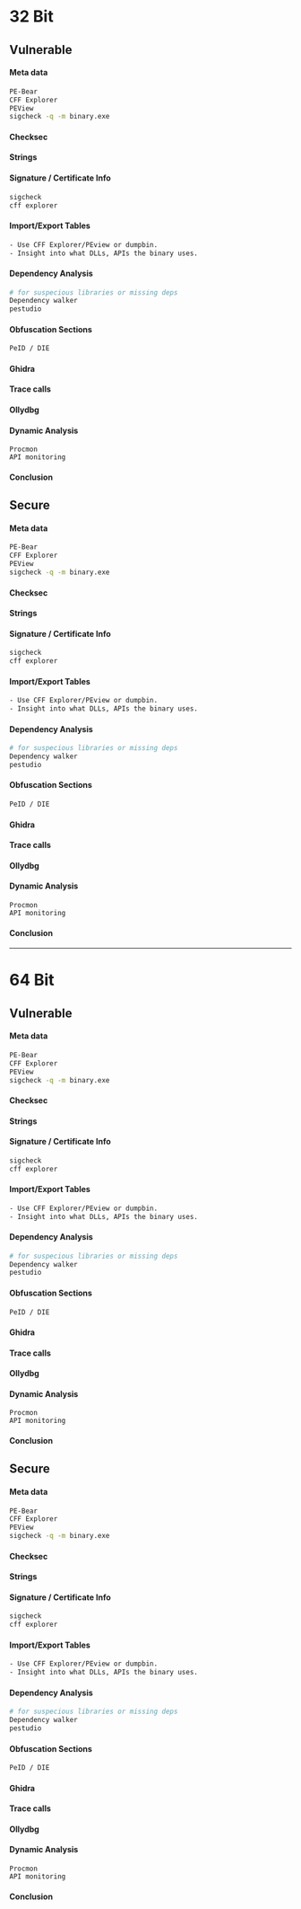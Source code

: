 # 32 Bit

## Vulnerable

#### Meta data
```bash
PE-Bear
CFF Explorer
PEView
sigcheck -q -m binary.exe 
```
#### Checksec
#### Strings

#### Signature / Certificate Info
```bash
sigcheck
cff explorer
```

#### Import/Export Tables
```bash
- Use CFF Explorer/PEview or dumpbin.
- Insight into what DLLs, APIs the binary uses.
```

#### Dependency Analysis
```bash
# for suspecious libraries or missing deps
Dependency walker
pestudio 
```

#### Obfuscation Sections
```bash
PeID / DIE
```
#### Ghidra
#### Trace calls
#### Ollydbg

#### Dynamic Analysis 
```shell
Procmon
API monitoring
```
#### Conclusion

## Secure
#### Meta data
```bash
PE-Bear
CFF Explorer
PEView
sigcheck -q -m binary.exe 
```
#### Checksec
#### Strings

#### Signature / Certificate Info
```bash
sigcheck
cff explorer
```

#### Import/Export Tables
```bash
- Use CFF Explorer/PEview or dumpbin.
- Insight into what DLLs, APIs the binary uses.
```

#### Dependency Analysis
```bash
# for suspecious libraries or missing deps
Dependency walker
pestudio 
```

#### Obfuscation Sections
```bash
PeID / DIE
```
#### Ghidra
#### Trace calls
#### Ollydbg

#### Dynamic Analysis 
```shell
Procmon
API monitoring
```
#### Conclusion

---
# 64 Bit

## Vulnerable

#### Meta data
```bash
PE-Bear
CFF Explorer
PEView
sigcheck -q -m binary.exe 
```
#### Checksec
#### Strings

#### Signature / Certificate Info
```bash
sigcheck
cff explorer
```

#### Import/Export Tables
```bash
- Use CFF Explorer/PEview or dumpbin.
- Insight into what DLLs, APIs the binary uses.
```

#### Dependency Analysis
```bash
# for suspecious libraries or missing deps
Dependency walker
pestudio 
```

#### Obfuscation Sections
```bash
PeID / DIE
```
#### Ghidra
#### Trace calls
#### Ollydbg

#### Dynamic Analysis 
```shell
Procmon
API monitoring
```
#### Conclusion

## Secure
#### Meta data
```bash
PE-Bear
CFF Explorer
PEView
sigcheck -q -m binary.exe 
```
#### Checksec
#### Strings

#### Signature / Certificate Info
```bash
sigcheck
cff explorer
```

#### Import/Export Tables
```bash
- Use CFF Explorer/PEview or dumpbin.
- Insight into what DLLs, APIs the binary uses.
```

#### Dependency Analysis
```bash
# for suspecious libraries or missing deps
Dependency walker
pestudio 
```

#### Obfuscation Sections
```bash
PeID / DIE
```
#### Ghidra
#### Trace calls
#### Ollydbg

#### Dynamic Analysis 
```shell
Procmon
API monitoring
```
#### Conclusion